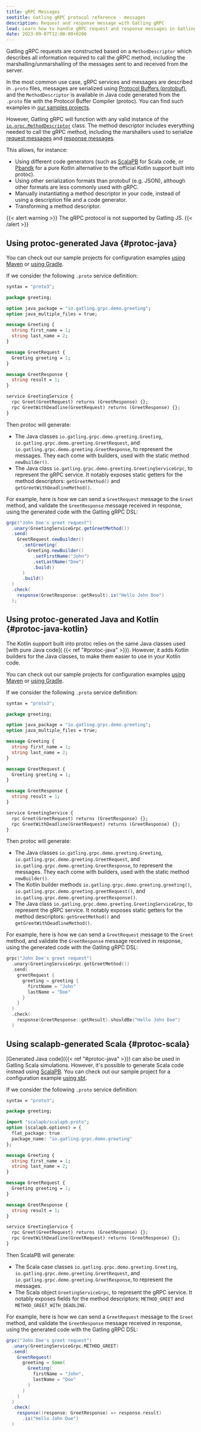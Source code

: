 ```yaml
---
title: gRPC Messages
seotitle: Gatling gRPC protocol reference - messages
description: Request and response message with Gatling gRPC
lead: Learn how to handle gRPC request and response messages in Gatling simulations
date: 2023-09-07T12:00:00+0200
---
```


Gatling gRPC requests are constructed based on a `MethodDescriptor` which describes all information required to call the
gRPC method, including the marshalling/unmarshalling of the messages sent to and received from the server.

In the most common use case, gRPC services and messages are described in `.proto` files, messages are serialized using
[Protocol Buffers (protobuf)](https://protobuf.dev/), and the `MethodDescriptor` is available in Java code generated
from the `.proto` file with the Protocol Buffer Compiler (protoc). You can find such examples in
[our samples projects](https://github.com/gatling/gatling-grpc-demo).

However, Gatling gRPC will function with any valid instance of the
[`io.grpc.MethodDescriptor`](https://grpc.github.io/grpc-java/javadoc/io/grpc/MethodDescriptor.html) class. The method
descriptor includes everything needed to call the gRPC method, including the marshallers used to serialize
[request messages](https://grpc.github.io/grpc-java/javadoc/io/grpc/MethodDescriptor.html#getRequestMarshaller()) and
[response messages](https://grpc.github.io/grpc-java/javadoc/io/grpc/MethodDescriptor.html#getResponseMarshaller()).

This allows, for instance:
- Using different code generators (such as [ScalaPB](https://scalapb.github.io/) for Scala code, or
  [Pbandk](https://github.com/streem/pbandk) for a pure Kotlin alternative to the official Kotlin support built into protoc).
- Using other serialization formats than protobuf (e.g. JSON), although other formats are less commonly used with gRPC.
- Manually instantiating a method descriptor in your code, instead of using a description file and a code generator.
- Transforming a method descriptor.

{{< alert warning >}}
The gRPC protocol is not supported by Gatling JS.
{{< /alert >}}

## Using protoc-generated Java {#protoc-java}

You can check out our sample projects for configuration examples
[using Maven](https://github.com/gatling/gatling-grpc-demo/tree/main/java/maven) or
[using Gradle](https://github.com/gatling/gatling-grpc-demo/tree/main/java/gradle).

If we consider the following `.proto` service definition:

```protobuf
syntax = "proto3";

package greeting;

option java_package = "io.gatling.grpc.demo.greeting";
option java_multiple_files = true;

message Greeting {
  string first_name = 1;
  string last_name = 2;
}

message GreetRequest {
  Greeting greeting = 1;
}

message GreetResponse {
  string result = 1;
}

service GreetingService {
  rpc Greet(GreetRequest) returns (GreetResponse) {};
  rpc GreetWithDeadline(GreetRequest) returns (GreetResponse) {};
}
```

Then protoc will generate:

- The Java classes `io.gatling.grpc.demo.greeting.Greeting`, `io.gatling.grpc.demo.greeting.GreetRequest`, and
  `io.gatling.grpc.demo.greeting.GreetResponse`, to represent the messages. They each come with builders, used with the
  static method `newBuilder()`.
- The Java class `io.gatling.grpc.demo.greeting.GreetingServiceGrpc`, to represent the gRPC service. It notably exposes
  static getters for the method descriptors: `getGreetMethod()` and `getGreetWithDeadlineMethod()`.

For example, here is how we can send a `GreetRequest` message to the `Greet` method, and validate the `GreetResponse`
message received in response, using the generated code with the Gatling gRPC DSL:

```java
grpc("John Doe's greet request")
  .unary(GreetingServiceGrpc.getGreetMethod())
  .send(
    GreetRequest.newBuilder()
      .setGreeting(
        Greeting.newBuilder()
          .setFirstName("John")
          .setLastName("Doe")
          .build()
      )
      .build()
  )
  .check(
    response(GreetResponse::getResult).is("Hello John Doe")
  );
```

## Using protoc-generated Java and Kotlin {#protoc-java-kotlin}

The Kotlin support built into protoc relies on the same Java classes used [with pure Java code](
{{< ref "#protoc-java" >}}). However, it adds Kotlin builders for the Java classes, to make them easier to use in your
Kotlin code.

You can check out our sample projects for configuration examples
[using Maven](https://github.com/gatling/gatling-grpc-demo/tree/main/kotlin/maven) or
[using Gradle](https://github.com/gatling/gatling-grpc-demo/tree/main/kotlin/gradle).

If we consider the following `.proto` service definition:

```protobuf
syntax = "proto3";

package greeting;

option java_package = "io.gatling.grpc.demo.greeting";
option java_multiple_files = true;

message Greeting {
  string first_name = 1;
  string last_name = 2;
}

message GreetRequest {
  Greeting greeting = 1;
}

message GreetResponse {
  string result = 1;
}

service GreetingService {
  rpc Greet(GreetRequest) returns (GreetResponse) {};
  rpc GreetWithDeadline(GreetRequest) returns (GreetResponse) {};
}
```

Then protoc will generate:

- The Java classes `io.gatling.grpc.demo.greeting.Greeting`, `io.gatling.grpc.demo.greeting.GreetRequest`, and
  `io.gatling.grpc.demo.greeting.GreetResponse`, to represent the messages. They each come with builders, used with the
  static method `newBuilder()`.
- The Kotlin builder methods `io.gatling.grpc.demo.greeting.greeting()`, `io.gatling.grpc.demo.greeting.greetRequest()`,
  and `io.gatling.grpc.demo.greeting.greetResponse()`.
- The Java class `io.gatling.grpc.demo.greeting.GreetingServiceGrpc`, to represent the gRPC service. It notably exposes
  static getters for the method descriptors: `getGreetMethod()` and `getGreetWithDeadlineMethod()`.

For example, here is how we can send a `GreetRequest` message to the `Greet` method, and validate the `GreetResponse`
message received in response, using the generated code with the Gatling gRPC DSL:

```kotlin
grpc("John Doe's greet request")
  .unary(GreetingServiceGrpc.getGreetMethod())
  .send(
    greetRequest {
      greeting = greeting {
        firstName = "John"
        lastName = "Doe"
      }
    }
  )
  .check(
    response(GreetResponse::getResult).shouldBe("Hello John Doe")
  )
```

## Using scalapb-generated Scala {#protoc-scala}

[Generated Java code]({{< ref "#protoc-java" >}}) can also be used in Gatling Scala simulations. However, it's possible
to generate Scala code instead using [ScalaPB](https://scalapb.github.io/). You can check out our sample project for a
configuration example [using sbt](https://github.com/gatling/gatling-grpc-demo/tree/main/scala/sbt).

If we consider the following `.proto` service definition:

```protobuf
syntax = "proto3";

package greeting;

import "scalapb/scalapb.proto";
option (scalapb.options) = {
  flat_package: true
  package_name: "io.gatling.grpc.demo.greeting"
};

message Greeting {
  string first_name = 1;
  string last_name = 2;
}

message GreetRequest {
  Greeting greeting = 1;
}

message GreetResponse {
  string result = 1;
}

service GreetingService {
  rpc Greet(GreetRequest) returns (GreetResponse) {};
  rpc GreetWithDeadline(GreetRequest) returns (GreetResponse) {};
}
```

Then ScalaPB will generate:

- The Scala case classes `io.gatling.grpc.demo.greeting.Greeting`, `io.gatling.grpc.demo.greeting.GreetRequest`, and
  `io.gatling.grpc.demo.greeting.GreetResponse`, to represent the messages.
- The Scala object `GreetingServiceGrpc`, to represent the gRPC service. It notably exposes fields for the method
  descriptors: `METHOD_GREET` and `METHOD_GREET_WITH_DEADLINE`.

For example, here is how we can send a `GreetRequest` message to the `Greet` method, and validate the `GreetResponse`
message received in response, using the generated code with the Gatling gRPC DSL:

```scala
grpc("John Doe's greet request")
  .unary(GreetingServiceGrpc.METHOD_GREET)
  .send(
    GreetRequest(
      greeting = Some(
        Greeting(
          firstName = "John",
          lastName = "Doe"
        )
      )
    )
  )
  .check(
    response((response: GreetResponse) => response.result)
      .is("Hello John Doe")
  )
```
